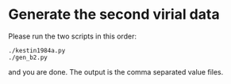 Generate the second virial data
===============================
Please run the two scripts in this order:

```
./kestin1984a.py
./gen_b2.py
```
and you are done. The output is the comma separated value files.
